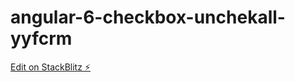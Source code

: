 # angular-6-checkbox-unchekall-yyfcrm

[Edit on StackBlitz ⚡️](https://stackblitz.com/edit/angular-6-checkbox-unchekall-yyfcrm)